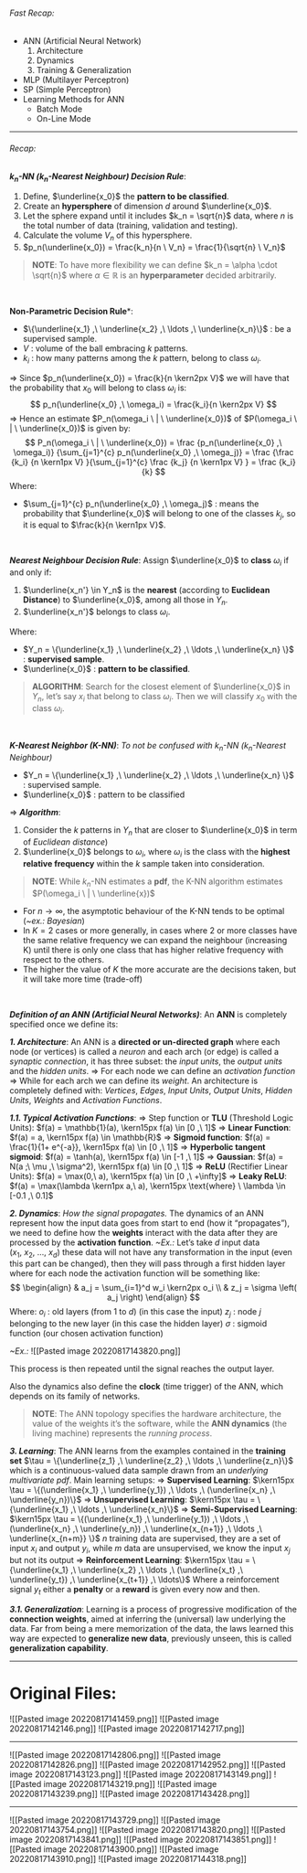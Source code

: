 ###### Fast Recap:
- ANN (Artificial Neural Network)
	1. Architecture
	2. Dynamics
	3. Training & Generalization
- MLP (Multilayer Perceptron)
- SP (Simple Perceptron)
- Learning Methods for ANN
	- Batch Mode
	- On-Line Mode

---
###### Recap:
***$k_n$-NN ($k_n$-Nearest Neighbour) Decision Rule***:
1. Define, $\underline{x_0}$ the **pattern to be classified**.
2. Create an **hypersphere** of dimension $d$ around $\underline{x_0}$.
3. Let the sphere expand until it includes $k_n = \sqrt{n}$ data, where $n$ is the total number of data (training, validation and testing).
4. Calculate the volume $V_n$ of this hypersphere.
5. $p_n(\underline{x_0}) = \frac{k_n}{n \ V_n} = \frac{1}{\sqrt{n} \ V_n}$

> **NOTE**:
> To have more flexibility we can define $k_n = \alpha \cdot \sqrt{n}$ where $\alpha \in \mathbb{R}$ is an **hyperparameter** decided arbitrarily.

<br>

**Non-Parametric Decision Rule***:
- $\{\underline{x_1} ,\ \underline{x_2} ,\ \ldots ,\ \underline{x_n}\}$ : be a supervised sample.
- $V$ : volume of the ball embracing $k$ patterns.
- $k_i$ : how many patterns among the $k$ pattern, belong to class $\omega_i$.

⇒ Since $p_n(\underline{x_0}) = \frac{k}{n \kern2px V}$ we will have that the probability that $x_0$ will belong to class $\omega_i$ is:
$$
p_n(\underline{x_0} ,\ \omega_i) = \frac{k_i}{n \kern2px V}
$$
⇒ Hence an estimate $P_n(\omega_i \ | \ \underline{x_0})$ of $P(\omega_i \ | \ \underline{x_0})$ is given by:
$$
P_n(\omega_i \ | \ \underline{x_0}) = 
\frac
	{p_n(\underline{x_0} ,\ \omega_i)}
	{\sum_{j=1}^{c} p_n(\underline{x_0} ,\ \omega_j)}  =
\frac
	{\frac
		{k_i}
		{n \kern1px V}
	}{\sum_{j=1}^{c} \frac
		{k_j}
		{n \kern1px V}
	} = 
\frac
	{k_i}
	{k}
$$
Where:
- $\sum_{j=1}^{c} p_n(\underline{x_0} ,\ \omega_j)$ : means the probability that $\underline{x_0}$ will belong to one of the classes $k_j$, so it is equal to $\frac{k}{n \kern1px V}$.

<br>

***Nearest Neighbour Decision Rule***:
Assign $\underline{x_0}$ to **class** $\omega_i$ if and only if:
1. $\underline{x_n'} \in Y_n$ is the **nearest** (according to **Euclidean Distance**) to $\underline{x_0}$, among all those in $Y_n$. 
2. $\underline{x_n'}$ belongs to class $\omega_i$.

Where:
- $Y_n = \{\underline{x_1} ,\ \underline{x_2} ,\  \ldots ,\ \underline{x_n} \}$ : **supervised sample**.
- $\underline{x_0}$ : **pattern to be classified**.

> **ALGORITHM**:
> Search for the closest element of $\underline{x_0}$ in $Y_n$, let’s say $x_{i}$ that belong to class $\omega_i$.
> Then we will classify $x_0$ with the class $\omega_i$.


<br>

***K-Nearest Neighbor (K-NN)***:
*To not be confused with $k_n$-NN ($k_n$-Nearest Neighbour)*
- $Y_n = \{\underline{x_1} ,\ \underline{x_2} ,\  \ldots ,\ \underline{x_n} \}$ : supervised sample.
- $\underline{x_0}$ : pattern to be classified

⇒ ***Algorithm***:
1. Consider the $k$ patterns in $Y_n$ that are closer to $\underline{x_0}$ in term of *Euclidean distance*)
2. $\underline{x_0}$ belongs to $\omega_i$, where $\omega_i$ is the class with the **highest relative frequency** within the $k$ sample taken into consideration.

> **NOTE**:
> While $k_n$-NN estimates a **pdf**, the K-NN algorithm estimates $P(\omega_i \ | \ \underline{x})$

- For $n \to \infty$, the asymptotic behaviour of the K-NN tends to be optimal (*~ex.:* *Bayesian*)
- In $K = 2$ cases or more generally, in cases where 2 or more classes have the same relative frequency we can expand the neighbour (increasing K) until there is only one class that has higher relative frequency with respect to the others.
- The higher the value of $K$ the more accurate are the decisions taken, but it will take more time (trade-off)


<br>

***Definition of an ANN (Artificial Neural Networks)***:
An **ANN** is completely specified once we define its:

***1. Architecture***: 
An ANN is a **directed or un-directed graph** where each node (or vertices) is called a *neuron* and each arch (or edge) is called a *synaptic connection*, it has three subset: the *input units*, the *output units* and the *hidden units*.
⇒ For each node we can define an *activation function*
⇒ While for each arch we can define its *weight*.
An architecture is completely defined with: *Vertices*, *Edges*, *Input Units*, *Output Units*, *Hidden Units*, *Weights* and *Activation Functions*.

***1.1. Typical Activation Functions***: 
⇒ Step function or **TLU** (Threshold Logic Units): $f(a) = \mathbb{1}(a), \kern15px f(a) \in [0 ,\ 1]$
⇒ **Linear Function**: $f(a) = a, \kern15px f(a) \in \mathbb{R}$
⇒ **Sigmoid function**: $f(a) = \frac{1}{1+ e^{-a}}, \kern15px f(a) \in [0 ,\ 1]$
⇒ **Hyperbolic tangent sigmoid**: $f(a) = \tanh(a), \kern15px f(a) \in [-1 ,\ 1]$
⇒ **Gaussian**: $f(a) = N(a ;\ \mu ,\ \sigma^2), \kern15px f(a) \in [0 ,\ 1]$
⇒ **ReLU** (Rectifier Linear Units): $f(a) = \max(0,\ a), \kern15px f(a) \in [0 ,\ +\infty]$
⇒ **Leaky ReLU**: $f(a) = \max(\lambda \kern1px a,\ a), \kern15px \text{where} \ \lambda \in [-0.1 ,\ 0.1]$

***2. Dynamics***: 
*How the signal propagates.*
The dynamics of an ANN represent how the input data goes from start to end (how it “propagates”), we need to define how the **weights** interact with the data after they are processed by the **activation function**.
*~Ex.:* Let’s take $d$ input data $(x_1 ,\ x_2 ,\ \ldots ,\ x_d)$ these data will not have any transformation in the input (even this part can be changed), then they will pass through a first hidden layer where for each node the activation function will be something like:
$$
\begin{align}
& a_j = \sum_{i=1}^d w_i \kern2px  o_i
\\
& z_j = \sigma \left( a_j \right)
\end{align}
$$
Where: 
$o_i$ : old layers (from $1$ to $d$) (in this case the input)
$z_j$ : node $j$ belonging to the new layer (in this case the hidden layer)
$\sigma$ : sigmoid function (our chosen activation function)

*~Ex.:*
![[Pasted image 20220817143820.png]]

This process is then repeated until the signal reaches the output layer.

Also the dynamics also define the **clock** (time trigger) of the ANN, which depends on its family of networks.

> **NOTE**:
> The ANN topology specifies the hardware architecture, the value of the weights it’s the software, while the **ANN dynamics** (the living machine) represents the *running process*.

***3. Learning***: 
The ANN learns from the examples contained in the **training set** $\tau = \{\underline{z_1} ,\ \underline{z_2} ,\ \ldots ,\ \underline{z_n}\}$ which is a continuous-valued data sample drawn from an *underlying multivariate pdf*.
Main learning setups:
⇒ **Supervised Learning**: $\kern15px \tau = \{(\underline{x_1} ,\ \underline{y_1}) ,\ \ldots ,\ (\underline{x_n} ,\ \underline{y_n})\}$
⇒ **Unsupervised Learning**: $\kern15px \tau = \{\underline{x_1} ,\ \ldots ,\ \underline{x_n}\}$
⇒ **Semi-Supervised Learning**: $\kern15px \tau = \{(\underline{x_1} ,\ \underline{y_1}) ,\ \ldots ,\ (\underline{x_n} ,\ \underline{y_n}) ,\ \underline{x_{n+1}} ,\ \ldots ,\ \underline{x_{n+m}} \}$ 
$n$ training data are supervised, they are a set of input $x_i$ and output $y_i$, while $m$ data are unsupervised, we know the input $x_j$ but not its output
⇒ **Reinforcement Learning**: $\kern15px \tau = \{\underline{x_1} ,\ \underline{x_2} ,\ \ldots ,\ (\underline{x_t} ,\ \underline{y_t}) ,\ \underline{x_{t+1}} ,\ \ldots\}$ 
Where a reinforcement signal $y_t$ either a **penalty** or a **reward** is given every now and then.

***3.1. Generalization***: 
Learning is a process of progressive modification of the **connection weights**, aimed at inferring the (universal) law underlying the data.
Far from being a mere memorization of the data, the laws learned this way are expected to **generalize new data**, previously unseen, this is called **generalization capability**.

---
# Original Files:
![[Pasted image 20220817141459.png]]
![[Pasted image 20220817142146.png]]
![[Pasted image 20220817142717.png]]

---
![[Pasted image 20220817142806.png]]
![[Pasted image 20220817142826.png]]
![[Pasted image 20220817142952.png]]
![[Pasted image 20220817143123.png]]
![[Pasted image 20220817143149.png]]
![[Pasted image 20220817143219.png]]
![[Pasted image 20220817143239.png]]
![[Pasted image 20220817143428.png]]

---
![[Pasted image 20220817143729.png]]
![[Pasted image 20220817143754.png]]
![[Pasted image 20220817143820.png]]
![[Pasted image 20220817143841.png]]
![[Pasted image 20220817143851.png]]
![[Pasted image 20220817143900.png]]
![[Pasted image 20220817143910.png]]
![[Pasted image 20220817144318.png]]
